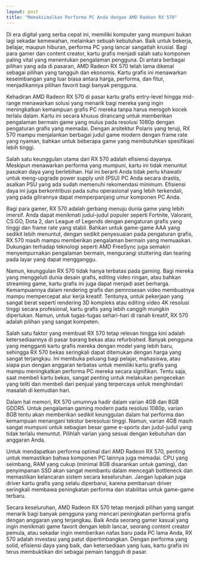 ```yaml
---
layout: post
title: "Memaksimalkan Performa PC Anda dengan AMD Radeon RX 570"
---
```


Di era digital yang serba cepat ini, memiliki komputer yang mumpuni bukan lagi sekadar kemewahan, melainkan sebuah kebutuhan. Baik untuk bekerja, belajar, maupun hiburan, performa PC yang lancar sangatlah krusial. Bagi para gamer dan content creator, kartu grafis menjadi salah satu komponen paling vital yang menentukan pengalaman pengguna. Di antara berbagai pilihan yang ada di pasaran, AMD Radeon RX 570 telah lama dikenal sebagai pilihan yang tangguh dan ekonomis. Kartu grafis ini menawarkan keseimbangan yang luar biasa antara harga, performa, dan fitur, menjadikannya pilihan favorit bagi banyak pengguna.

Kehadiran AMD Radeon RX 570 di pasar kartu grafis entry-level hingga mid-range menawarkan solusi yang menarik bagi mereka yang ingin meningkatkan kemampuan grafis PC mereka tanpa harus merogoh kocek terlalu dalam. Kartu ini secara khusus dirancang untuk memberikan pengalaman bermain game yang mulus pada resolusi 1080p dengan pengaturan grafis yang memadai. Dengan arsitektur Polaris yang teruji, RX 570 mampu menjalankan berbagai judul game modern dengan frame rate yang nyaman, bahkan untuk beberapa game yang membutuhkan spesifikasi lebih tinggi.

Salah satu keunggulan utama dari RX 570 adalah efisiensi dayanya. Meskipun menawarkan performa yang mumpuni, kartu ini tidak menuntut pasokan daya yang berlebihan. Hal ini berarti Anda tidak perlu khawatir untuk meng-upgrade power supply unit (PSU) PC Anda secara drastis, asalkan PSU yang ada sudah memenuhi rekomendasi minimum. Efisiensi daya ini juga berkontribusi pada suhu operasional yang lebih terkendali, yang pada gilirannya dapat memperpanjang umur komponen PC Anda.

Bagi para gamer, RX 570 adalah gerbang menuju dunia game yang lebih imersif. Anda dapat menikmati judul-judul populer seperti Fortnite, Valorant, CS:GO, Dota 2, dan League of Legends dengan pengaturan grafis yang tinggi dan frame rate yang stabil. Bahkan untuk game-game AAA yang sedikit lebih menuntut, dengan sedikit penyesuaian pada pengaturan grafis, RX 570 masih mampu memberikan pengalaman bermain yang memuaskan. Dukungan terhadap teknologi seperti AMD FreeSync juga semakin menyempurnakan pengalaman bermain, mengurangi stuttering dan tearing pada layar yang dapat mengganggu.

Namun, keunggulan RX 570 tidak hanya terbatas pada gaming. Bagi mereka yang menggeluti dunia desain grafis, editing video ringan, atau bahkan streaming game, kartu grafis ini juga dapat menjadi aset berharga. Kemampuannya dalam rendering grafis dan pemrosesan video membuatnya mampu mempercepat alur kerja kreatif. Tentunya, untuk pekerjaan yang sangat berat seperti rendering 3D kompleks atau editing video 4K resolusi tinggi secara profesional, kartu grafis yang lebih canggih mungkin diperlukan. Namun, untuk tugas-tugas sehari-hari di ranah kreatif, RX 570 adalah pilihan yang sangat kompeten.

Salah satu faktor yang membuat RX 570 tetap relevan hingga kini adalah ketersediaannya di pasar barang bekas atau refurbished. Banyak pengguna yang mengganti kartu grafis mereka dengan model yang lebih baru, sehingga RX 570 bekas seringkali dapat ditemukan dengan harga yang sangat terjangkau. Ini membuka peluang bagi pelajar, mahasiswa, atau siapa pun dengan anggaran terbatas untuk memiliki kartu grafis yang mampu meningkatkan performa PC mereka secara signifikan. Tentu saja, saat membeli kartu bekas, sangat penting untuk melakukan pengecekan yang teliti dan membeli dari penjual yang terpercaya untuk menghindari masalah di kemudian hari.

Dalam hal memori, RX 570 umumnya hadir dalam varian 4GB dan 8GB GDDR5. Untuk pengalaman gaming modern pada resolusi 1080p, varian 8GB tentu akan memberikan sedikit keunggulan dalam hal performa dan kemampuan menangani tekstur beresolusi tinggi. Namun, varian 4GB masih sangat mumpuni untuk sebagian besar game e-sports dan judul-judul yang tidak terlalu menuntut. Pilihlah varian yang sesuai dengan kebutuhan dan anggaran Anda.

Untuk mendapatkan performa optimal dari AMD Radeon RX 570, penting untuk memastikan bahwa komponen PC lainnya juga memadai. CPU yang seimbang, RAM yang cukup (minimal 8GB disarankan untuk gaming), dan penyimpanan SSD akan sangat membantu dalam mencegah bottleneck dan memastikan kelancaran sistem secara keseluruhan. Jangan lupakan juga driver kartu grafis yang selalu diperbarui, karena pembaruan driver seringkali membawa peningkatan performa dan stabilitas untuk game-game terbaru.

Secara keseluruhan, AMD Radeon RX 570 tetap menjadi pilihan yang sangat menarik bagi banyak pengguna yang mencari peningkatan performa grafis dengan anggaran yang terjangkau. Baik Anda seorang gamer kasual yang ingin menikmati game favorit dengan lebih lancar, seorang content creator pemula, atau sekadar ingin memberikan nafas baru pada PC lama Anda, RX 570 adalah investasi yang patut dipertimbangkan. Dengan performa yang solid, efisiensi daya yang baik, dan ketersediaan yang luas, kartu grafis ini terus membuktikan diri sebagai pemain tangguh di pasar.
